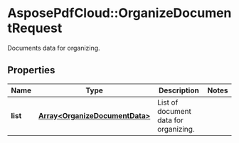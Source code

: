 ﻿# AsposePdfCloud::OrganizeDocumentRequest
Documents data for organizing.

## Properties
Name | Type | Description | Notes
------------ | ------------- | ------------- | -------------
**list** | [**Array&lt;OrganizeDocumentData&gt;**](OrganizeDocumentData.md) | List of document data for organizing. | 


